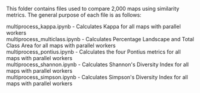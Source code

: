 This folder contains files used to compare 2,000 maps using similarity metrics. The general purpose of each file is as follows:

multiprocess_kappa.ipynb - Calculates Kappa for all maps with parallel workers \
multiprocess_multiclass.ipynb - Calculates Percentage Landscape and Total Class Area for all maps with parallel workers \
multiprocess_pontius.ipynb - Calculates the four Pontius metrics for all maps with parallel workers \
multiprocess_shannon.ipynb - Calculates Shannon's Diversity Index for all maps with parallel workers \
multiprocess_simpson.ipynb - Calculates Simpson's Diversity Index for all maps with parallel workers
